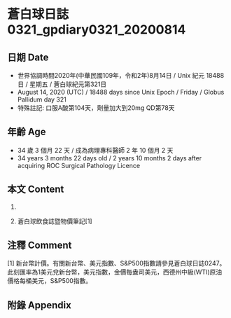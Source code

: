 [_metadata_:encoding]: - "utf-8"
[_metadata_:language]: - "zh-Hant-TW"
[_metadata_:fileformat]: - "markdown"
[_metadata_:MIME_type]: - "text/plain"
[_metadata_:markdown_version]: - "commonmark version 0.29"
[_metadata_:markdown_spec]: - "https://spec.commonmark.org/0.29/"

# 蒼白球日誌0321_gpdiary0321_20200814 #

## 日期 Date ##

* 世界協調時間2020年(中華民國109年，令和2年)8月14日 / Unix 紀元 18488 日 / 星期五 / 蒼白球紀元第321日
* August 14, 2020 (UTC) / 18488 days since Unix Epoch / Friday / Globus Pallidum day 321
* 特殊註記: 口服A酸第104天，劑量加大到20mg QD第78天

## 年齡 Age ##

* 34 歲 3 個月 22 天 / 成為病理專科醫師 2 年 10 個月 2 天
* 34 years 3 months 22 days old / 2 years 10 months 2 days after acquiring ROC Surgical Pathology Licence

## 本文 Content ##

1. 

    
2. 蒼白球飲食誌暨物價筆記[1]

    

## 注釋 Comment ##

[1] 新台幣計價。有關新台幣、美元指數、S&P500指數請參見蒼白球日誌0247。此刻匯率為1美元兌新台幣，美元指數，金價每盎司美元，西德州中級(WTI)原油價格每桶美元，S&P500指數。



## 附錄 Appendix ##

